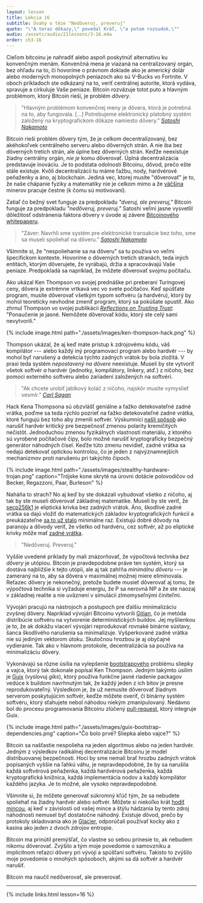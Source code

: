 ```yaml
---
layout: lesson
title: Lekcia 16
subtitle: Úvahy o téze "Nedôveruj, preveruj"
quote: "\"A teraz dôkazy,\" povedal Kráľ, \"a potom rozsudok.\""
audio: /assets/audio/21lessons/3-16.m4a
order: ch3-16
---
```


Cieľom bitcoinu je nahradiť alebo aspoň poskytnúť alternatívu ku 
konvenčným menám. Konvenčná mena je viazaná na centralizovaný orgán, 
bez ohľadu na to, či hovoríme o právnom doklade ako je americký dolár
alebo moderných monopolných peniazoch ako sú V-Bucks vo Fortnite. 
V oboch príkladoch ste odkázaný na to, veriť centrálnej autorite, ktorá 
vydáva, spravuje a cirkuluje Vaše peniaze. Bitcoin rozväzuje totot puto
a hlavným problémom, ktorý Bitcoin rieši, je problém *dôvery*.


> "Hlavným problémom konvenčnej meny je dôvera, ktorá je potrebná na to, 
> aby fungovala. [...] Potrebujeme elektronický platobný systém založený 
> na kryptografickom dôkaze namiesto dôvery."
> <cite>[Satoshi] [Nakamoto]</cite>

Bitcoin rieši problém dôvery tým, že je celkom decentralizovaný, bez 
akéhokoľvek centrálneho serveru alebo dôverných strán. A nie iba bez 
dôverných tretích strán, ale úplne bez dôverných strán. Keďže neexistuje 
žiadny centrálny orgán, *nie je* komu dôverovať. Úplná decentralizácia 
predstavuje inováciu. Je to podstata odolnosti Bitcoinu, dôvod, prečo 
ešte stále existuje. Kvôli decentralizácii tu máme ťažbu, nody, hardvérové 
peňaženky a áno, aj blockchain. Jediná vec, ktorej musíte "dôverovať" je to, 
že naše chápanie fyziky a matematiky nie je celkom mimo a že [väčšina] minerov 
pracuje čestne (k čomu sú motivovaní).

Zatiaľ čo bežný svet funguje za predpokladu *"dveruj, ale preveruj,"* Bitcoin 
funguje za predpokladu *"nedôveruj, preveruj."* Satoshi veľmi jasne vysvetlil 
dôležitosť odstránenia faktora dôvery v úvode aj závere [Bitcoinového whitepaperu][Nakamoto].

> "Záver: Navrhli sme systém pre elektronické transakcie bez toho, sme sa museli 
> spoliehať na dôveru."
> <cite>[Satoshi Nakamoto][Nakamoto]</cite>

Všimnite si, že "nespoliehanie sa na dôveru" sa tu používa vo veľmi špecifickom 
kontexte. Hovoríme o dôverných tretích stranách, teda iných entitách, ktorým 
dôverujete, že vyrábajú, držia a spracovávajú Vaše peniaze. Predpokladá sa 
napríklad, že môžete dôverovať svojmu počítaču.

Ako ukázal Ken Thompson vo svojej prednáške pri preberaní Turingovej ceny, dôvera 
je extrémne vrtkavá vec vo svete počítačov. Keď spúšťate program, musíte dôverovať 
všetkým typom softvéru (a hardvéru), ktorý by mohol teoreticky nevhodne zmeniť 
program, ktorý sa pokúšate spustiť. Ako zhrnul Thompson vo svojej publikácii 
[*Reflections on Trusting Trust*][]: "Ponaučenie je jasné. Nemôžete dôverovať kódu, 
ktorý ste celý sami nevytvorili."

{% include image.html path="./assets/images/ken-thompson-hack.png" %}

Thompson ukázal, že aj keď máte prístup k zdrojovému kódu, váš kompilátor --- 
alebo každý iný programovací program alebo hardvér --- by mohol byť narušený a 
detekcia týchto zadných vrátok by bola zložitá. V praxi teda systém *nepostavený na 
dôvere* neexistuje. Museli by ste vytvoriť všetok softvér *a* hardvér (jednotky, 
kompilátory, linkery, atď.) z ničoho, bez pomoci externého softvéru alebo zariadení 
založených na softvéri.

> "Ak chcete urobiť jablkový koláč z ničoho, najskôr musíte vymyslieť vesmír."
> <cite>[Carl Sagan]</cite>

Hack Kena Thompsona sú obzvlášť geniálne a ťažko detekovateľné zadné vrátka, poďme sa 
teda rýchlo pozrieť na ťažko detekovateľné zadné vrátka, ktoré fungujú bez toho aby 
zmenili softvér. Výskumníci [našli spôsob] ako narušiť hardvér kritický pre bezpečnosť 
zmenou polarity kremičitých nečistôt. Jednoduchou zmenou fyzikálnych vlastností materiálu, 
z ktorého sú vyrobené počítačové čipy, bolo možné narušiť kryptograficky bezpečný 
generátor náhodných čísel. Keďže túto zmenu nevidieť, zadné vrátka sa nedajú detekovať 
optickou kontrolou, čo je jeden z najvýznamnejších mechanizmov proti narušeniu pri 
takýchto čipoch.

{% include image.html path="./assets/images/stealthy-hardware-trojan.png" caption="Trójske kone skryté na úrovni dotácie polovodičov od Becker, Regazzoni, Paar, Burleson" %}

Naháňa to strach? No aj keď by ste dokázali vybudovať všetko z ničoho, aj tak by ste 
museli dôverovať základnej matematike. Museli by ste veriť, že [secp256k1] je eliptická 
krivka bez zadných vrátok. Áno, škodlivé zadné vrátka sa dajú vložiť do matematických 
základov kryptografických funkcií a preukázateľne [sa to už stalo] minimálne raz. Existujú 
dobré dôvody na paranoju a dôvody veriť, že všetko od hardvéru, cez softvér, až po 
eliptické krivky môže mať [zadné vrátka].

> "Nedôveruj. Preveruj."

Vyššie uvedené príklady by mali znázorňovať, že výpočtová technika *bez 
dôvery* je utópiou. Bitcoin je pravdepodobne práve ten systém, ktorý sa dostáva 
najbližšie k tejto utópii, ale aj tak zahŕňa *minimálnu dôveru* --- je zameraný 
na to, aby sa dôvera v maximálnej možnej miere eliminovala. Reťazec dôvery je 
nekonečný, pretože budete musieť dôverovať aj tomu, že výpočtová technika si 
vyžaduje energiu, že P sa nerovná NP a že ste naozaj v základnej realite 
a nie uväznení v simulácii zlmomyseľnými činiteľmi.

Vývojári pracujú na nástrojoch a postupoch pre ďalšiu minimalizáciu zvyšnej 
dôvery. Napríklad vývojári Bitcoinu vytvorili [Gitian], čo je metóda distribúcie 
softvéru na vytvorenie deterministických buildov. Jej myšlienkou je to, že ak 
dokážu viacerí vývojári reprodukovať rovnaké binárne sústavy, šanca škodlivého 
narušenia sa minimalizuje. Vyšperkované zadné vrátka nie sú jediným vektorom útoku. 
Skutočnou hrozbou je aj obyčajné vydieranie. Tak ako v hlavnom protokole, 
decentralizácia sa používa na minimalizáciu dôvery.

Vykonávajú sa rôzne úsilia na vylepšenie [bootstrapového] problému sliepky a 
vajca, ktorý tak dokonale popísal Ken Thompson. Jedným takýmto úsilím je [Guix]
(vyslovuj *gíks*), ktorý používa funkčne jasné riadenie packagov vedúce k buildom 
navrhnutým tak, že každý jeden z ich bitov je presne reprodukovateľný. Výsledkom je, 
že už nemusíte dôverovať žiadnym serverom poskytujúcim softvér, keďže môžete overiť, 
či binárny systém softvéru, ktorý  sťahujete nebol náhodou niekým zmanipulovaný. 
Nedávno bol do procesu programovania Bitcoinu zlúčený [pull-request], ktorý integruje Guix.

{% include image.html path="./assets/images/guix-bootstrap-dependencies.png" caption="Čo bolo prvé? Sliepka alebo vajce?" %}

Bitcoin sa našťastie nespolieha na jeden algoritmus alebo na jeden hardvér. Jedným z 
výsledkov radikálnej decentralizácie Bitcoinu je model distribuovanej bezpečnosti. 
Hoci by sme nemali brať hrozbu zadných vrátok popísaných vyššie na ľahkú váhu, je 
nepravdepodobné, že by sa narušila každá softvérová peňaženka, každá hardvérová 
peňaženka, každá kryptografická knižnica, každá implementácia nodov a každý kompilátor 
každého jazyka. Je to možné, ale vysoko nepravdepodobné.

Všimnite si, že môžete generovať súkromný kľúč tým, že sa nebudete spoliehať na žiadny 
hardvér alebo softvér. Môžete si niekoľko krát [hodiť mincou], aj keď v závislosti od 
vašej mince a štýlu hádzania by tento zdroj náhodnosti nemusel byť dostatočne náhodný. 
Existuje dôvod, prečo by protokoly skladovania ako je [Glacier], odporúčali používať kocky 
ako z kasína ako jeden z dvoch zdrojov entropie.

Bitcoin ma prinútil premýšľať, čo vlastne so sebou prinesie to, ak nebudem nikomu 
dôverovať. Zvýšilo a tým moje povedomie o samovzniku a implicitnom reťazci dôvery pri 
vývoji a spúšťaní softvéru. Takisto to zvýšilo moje povedomie o mnohých spôsoboch, 
akými sa dá softvér a hardvér narušiť.

Bitcoin ma naučil nedôverovať, ale preverovať.

---

{% include links.html lesson=16 %}

[Emmanuel Boutet]: https://commons.wikimedia.org/wiki/User:Emmanuel.boutet
[Satoshi]: http://p2pfoundation.ning.com/forum/topics/bitcoin-open-source
[Nakamoto]: https://bitcoin.org/bitcoin.pdf
[*Reflections on Trusting Trust*]: https://www.archive.ece.cmu.edu/~ganger/712.fall02/papers/p761-thompson.pdf
[našli spôsob]: https://scholar.google.com/scholar?hl=en&as_sdt=0%2C5&q=Stealthy+Dopant-Level+Hardware+Trojans&btnG=
[Gitian]: https://gitian.org/
[bootstrapového]: https://www.gnu.org/software/guix/manual/en/html_node/Bootstrapping.html
[Guix]: https://www.gnu.org/software/guix/
[pull-request]: https://github.com/bitcoin/bitcoin/pull/15277
[hodiť mincou]: https://github.com/bitcoinbook/bitcoinbook/blob/develop/ch04.asciidoc#private-keys
[Glacier]: https://glacierprotocol.org/
[secp256k1]: https://en.bitcoin.it/wiki/Secp256k1
[väčšina]: https://bitcoin.org/en/developer-guide#term-51-attack

<!-- Wikipedia -->
[zadné vrátka]: https://en.wikipedia.org/wiki/Elliptic-curve_cryptography#Backdoors
[sa to už stalo]: https://en.wikipedia.org/wiki/Dual_EC_DRBG
[Carl Sagan]: https://en.wikipedia.org/wiki/Cosmos_%28Carl_Sagan_book%29
[alice]: https://en.wikipedia.org/wiki/Alice%27s_Adventures_in_Wonderland
[carroll]: https://en.wikipedia.org/wiki/Lewis_Carroll
